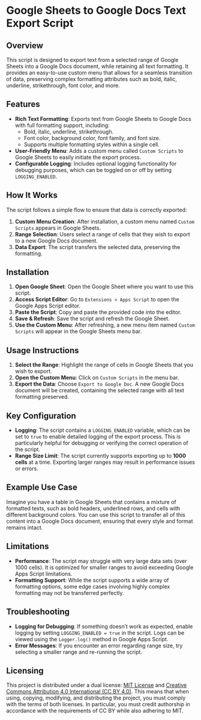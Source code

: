 # Google Sheets to Google Docs Text Export Script

## Overview

This script is designed to export text from a selected range of Google Sheets into a Google Docs document, while retaining all text formatting. It provides an easy-to-use custom menu that allows for a seamless transition of data, preserving complex formatting attributes such as bold, italic, underline, strikethrough, font color, and more.

## Features

- **Rich Text Formatting**: Exports text from Google Sheets to Google Docs with full formatting support, including:
  - Bold, italic, underline, strikethrough.
  - Font color, background color, font family, and font size.
  - Supports multiple formatting styles within a single cell.
- **User-Friendly Menu**: Adds a custom menu called `Custom Scripts` to Google Sheets to easily initiate the export process.
- **Configurable Logging**: Includes optional logging functionality for debugging purposes, which can be toggled on or off by setting `LOGGING_ENABLED`.

## How It Works

The script follows a simple flow to ensure that data is correctly exported:

1. **Custom Menu Creation**: After installation, a custom menu named `Custom Scripts` appears in Google Sheets.
2. **Range Selection**: Users select a range of cells that they wish to export to a new Google Docs document.
3. **Data Export**: The script transfers the selected data, preserving the formatting.

## Installation

1. **Open Google Sheet**: Open the Google Sheet where you want to use this script.
2. **Access Script Editor**: Go to `Extensions > Apps Script` to open the Google Apps Script editor.
3. **Paste the Script**: Copy and paste the provided code into the editor.
4. **Save & Refresh**: Save the script and refresh the Google Sheet.
5. **Use the Custom Menu**: After refreshing, a new menu item named `Custom Scripts` will appear in the Google Sheets menu bar.

## Usage Instructions

1. **Select the Range**: Highlight the range of cells in Google Sheets that you wish to export.
2. **Open the Custom Menu**: Click on `Custom Scripts` in the menu bar.
3. **Export the Data**: Choose `Export to Google Doc`. A new Google Docs document will be created, containing the selected range with all text formatting preserved.

## Key Configuration

- **Logging**: The script contains a `LOGGING_ENABLED` variable, which can be set to `true` to enable detailed logging of the export process. This is particularly helpful for debugging or verifying the correct operation of the script.
- **Range Size Limit**: The script currently supports exporting up to **1000 cells** at a time. Exporting larger ranges may result in performance issues or errors.

## Example Use Case

Imagine you have a table in Google Sheets that contains a mixture of formatted texts, such as bold headers, underlined rows, and cells with different background colors. You can use this script to transfer all of this content into a Google Docs document, ensuring that every style and format remains intact.

## Limitations

- **Performance**: The script may struggle with very large data sets (over 1000 cells). It is optimized for smaller ranges to avoid exceeding Google Apps Script limitations.
- **Formatting Support**: While the script supports a wide array of formatting options, some edge cases involving highly complex formatting may not be transferred perfectly.

## Troubleshooting

- **Logging for Debugging**: If something doesn’t work as expected, enable logging by setting `LOGGING_ENABLED = true` in the script. Logs can be viewed using the `Logger.log()` method in Google Apps Script.
- **Error Messages**: If you encounter an error regarding range size, try selecting a smaller range and re-running the script.

## Licensing

This project is distributed under a dual license: [MIT License](./LICENSE_MIT) and [Creative Commons Attribution 4.0 International (CC BY 4.0)](./LICENSE_CC_BY_4.0). This means that when using, copying, modifying, and distributing the project, you must comply with the terms of both licenses. In particular, you must credit authorship in accordance with the requirements of CC BY while also adhering to MIT.
